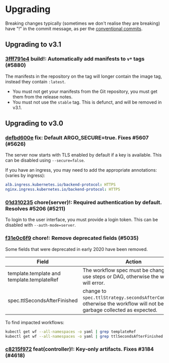 # Upgrading

Breaking changes  typically (sometimes we don't realise they are breaking) have "!" in the commit message, as per
the [conventional commits](https://www.conventionalcommits.org/en/v1.0.0/#summary).

## Upgrading to v3.1

### [3fff791e4](https://github.com/argoproj/argo-workflows/commit/3fff791e4ef5b7e1de82ccb36cae327e8eb726f6) build!: Automatically add manifests to `v*` tags (#5880)

The manifests in the repository on the tag will longer contain the image tag, instead they contain `:latest`.

* You must not get your manifests from the Git repository, you must get them from the release notes.
* You must not use the `stable` tag. This is defunct, and will be removed in v3.1.

## Upgrading to v3.0

### [defbd600e](https://github.com/argoproj/argo-workflows/commit/defbd600e37258c8cdf30f64d4da9f4563eb7901) fix: Default ARGO_SECURE=true. Fixes #5607 (#5626)

The server now starts with TLS enabled by default if a key is available. This can be disabled using `--secure=false`.

If you have an ingress, you may need to add the appropriate annotations:(varies by ingress):

```yaml
alb.ingress.kubernetes.io/backend-protocol: HTTPS
nginx.ingress.kubernetes.io/backend-protocol: HTTPS
```

### [01d310235](https://github.com/argoproj/argo-workflows/commit/01d310235a9349e6d552c758964cc2250a9e9616) chore(server)!: Required authentication by default. Resolves #5206 (#5211)

To login to the user interface, you must provide a login token. This can be disabled with `--auth-mode=server`.

### [f31e0c6f9](https://github.com/argoproj/argo-workflows/commit/f31e0c6f92ec5e383d2f32f57a822a518cbbef86) chore!: Remove deprecated fields (#5035)

Some fields that were deprecated in early 2020 have been removed.  

| Field | Action |
|---|---|
| template.template and template.templateRef | The workflow spec must be changed to use steps or DAG, otherwise the workflow will error. |
| spec.ttlSecondsAfterFinished | change to `spec.ttlStrategy.secondsAfterCompletion`, otherwise the workflow will not be garbage collected as expected. |

To find impacted workflows:

```bash
kubectl get wf --all-namespaces -o yaml | grep templateRef
kubectl get wf --all-namespaces -o yaml | grep ttlSecondsAfterFinished
```

### [c8215f972](https://github.com/argoproj/argo-workflows/commit/c8215f972502435e6bc5b232823ecb6df919f952) feat(controller)!: Key-only artifacts. Fixes #3184 (#4618)

